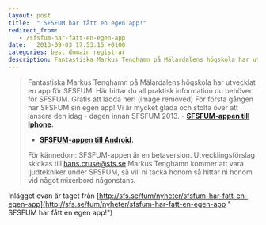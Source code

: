 ```yaml
---
layout: post
title:  " SFSFUM har fått en egen app!"
redirect_from:
   - /sfsfum-har-fatt-en-egen-app
date:   2013-09-03 17:53:15 +0100
categories: best domain registrar
description: Fantastiska Markus Tenghamn på Mälardalens högskola har utvecklat en app för SFSFUM. Här hittar du all praktisk information du behöver för SFSFUM. Gratis att ladda ner! (image re
---
```


> Fantastiska Markus Tenghamn på Mälardalens högskola har utvecklat en app för SFSFUM. Här hittar du all praktisk information du behöver för SFSFUM. Gratis att ladda ner! (image removed) För första gången har SFSFUM sin egen app! Vi är mycket glada och stolta över att lansera den idag - dagen innan SFSFUM 2013. - **[SFSFUM-appen till Iphone](https://itunes.apple.com/app/sfsfum/id629640005).**
> - **[SFSFUM-appen till Android](https://play.google.com/store/apps/details?id=markustenghamn.sfsfum).**
>  
>  För kännedom: SFSFUM-appen är en betaversion. Utvecklingsförslag skickas till [hans.cruse@sfs.se](mailto:hans.cruse@sfs.se) Markus Tenghamn kommer att vara ljudtekniker under SFSFUM, så vill ni tacka honom så hittar ni honom vid något mixerbord någonstans.

 Inlägget ovan är taget från [http://sfs.se/fum/nyheter/sfsfum-har-fatt-en-egen-app](http://sfs.se/fum/nyheter/sfsfum-har-fatt-en-egen-app " SFSFUM har fått en egen app!")